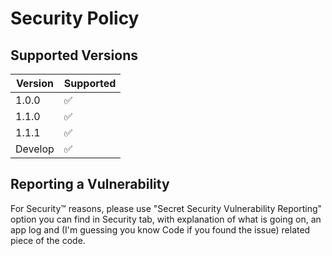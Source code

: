 # Security Policy

## Supported Versions

| Version | Supported          |
|---------|--------------------|
| 1.0.0   | :white_check_mark: |
| 1.1.0   | :white_check_mark: |
| 1.1.1   | :white_check_mark: |
| Develop | :white_check_mark: |


## Reporting a Vulnerability

For Security:tm: reasons, please use "Secret Security Vulnerability Reporting" option you can find in Security tab, with explanation of what is going on, an app log and (I'm guessing you know Code if you found the issue) related piece of the code.
